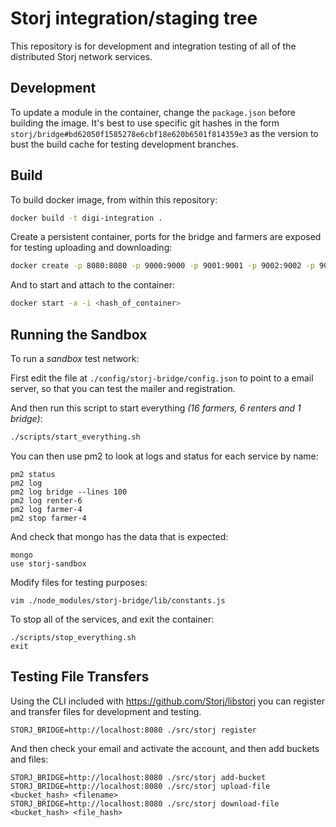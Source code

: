 Storj integration/staging tree
==============================

This repository is for development and integration testing of all of the distributed Storj network services.

## Development

To update a module in the container, change the `package.json` before building the image. It's best to use specific git hashes in the form `storj/bridge#bd62050f1585278e6cbf18e620b6501f814359e3` as the version to bust the build cache for testing development branches.

## Build

To build docker image, from within this repository:


```bash
docker build -t digi-integration .
```

Create a persistent container, ports for the bridge and farmers are exposed for testing uploading and downloading:

```bash
docker create -p 8080:8080 -p 9000:9000 -p 9001:9001 -p 9002:9002 -p 9003:9003 -p 9004:9004 -p 9005:9005 -p 9006:9006 -p 9007:9007 -p 9008:9008 -p 9009:9009 -p 9010:9010 -p 9011:9011 -p 9012:9012 -p 9013:9013 -p 9014:9014 -p 9015:9015 -p 9016:9016 -t -i digi-integration bash
```

And to start and attach to the container:

```bash
docker start -a -i <hash_of_container>
```

## Running the Sandbox

To run a *sandbox* test network:

First edit the file at `./config/storj-bridge/config.json` to point to a
email server, so that you can test the mailer and registration.

And then run this script to start everything *(16 farmers, 6 renters and 1 bridge)*:
```bash
./scripts/start_everything.sh
```

You can then use pm2 to look at logs and status for each service by name:
```
pm2 status
pm2 log
pm2 log bridge --lines 100
pm2 log renter-6
pm2 log farmer-4
pm2 stop farmer-4
```

And check that mongo has the data that is expected:
```
mongo
use storj-sandbox
```

Modify files for testing purposes:
```
vim ./node_modules/storj-bridge/lib/constants.js
```

To stop all of the services, and exit the container:
```
./scripts/stop_everything.sh
exit
```

## Testing File Transfers

Using the CLI included with https://github.com/Storj/libstorj you can register and transfer files for development and testing.

```
STORJ_BRIDGE=http://localhost:8080 ./src/storj register
```

And then check your email and activate the account, and then add buckets and files:

```
STORJ_BRIDGE=http://localhost:8080 ./src/storj add-bucket
STORJ_BRIDGE=http://localhost:8080 ./src/storj upload-file <bucket_hash> <filename>
STORJ_BRIDGE=http://localhost:8080 ./src/storj download-file <bucket_hash> <file_hash>
```
